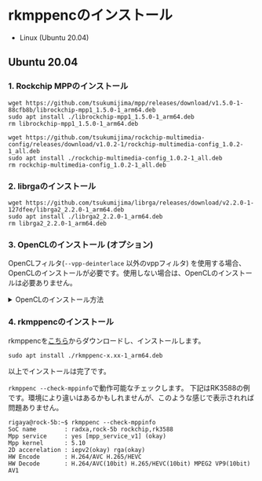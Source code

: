 
# rkmppencのインストール

- Linux (Ubuntu 20.04)

## Ubuntu 20.04

### 1. Rockchip MPPのインストール

```Shell
wget https://github.com/tsukumijima/mpp/releases/download/v1.5.0-1-88cfb8b/librockchip-mpp1_1.5.0-1_arm64.deb
sudo apt install ./librockchip-mpp1_1.5.0-1_arm64.deb
rm librockchip-mpp1_1.5.0-1_arm64.deb

wget https://github.com/tsukumijima/rockchip-multimedia-config/releases/download/v1.0.2-1/rockchip-multimedia-config_1.0.2-1_all.deb
sudo apt install ./rockchip-multimedia-config_1.0.2-1_all.deb
rm rockchip-multimedia-config_1.0.2-1_all.deb
```

### 2. librgaのインストール
```Shell
wget https://github.com/tsukumijima/librga/releases/download/v2.2.0-1-127dfee/librga2_2.2.0-1_arm64.deb
sudo apt install ./librga2_2.2.0-1_arm64.deb
rm librga2_2.2.0-1_arm64.deb
```

### 3. OpenCLのインストール (オプション)

OpenCLフィルタ(```--vpp-deinterlace``` 以外のvppフィルタ) を使用する場合、OpenCLのインストールが必要です。使用しない場合は、OpenCLのインストールは必要ありません。

<details><summary>OpenCLのインストール方法</summary>
ここではRK3588 SoC内蔵のMali G610 MP4 GPUでのインストール例を示します。対象SoCによってインストールすべきものは変わるかと思います。

```Shell
wget https://github.com/tsukumijima/libmali-rockchip/releases/download/v1.9-1-6f3d407/libmali-valhall-g610-g13p0-wayland-gbm_1.9-1_arm64.deb
sudo apt install -y ./libmali-valhall-g610-g13p0-wayland-gbm_1.9-1_arm64.deb
rm libmali-valhall-g610-g13p0-wayland-gbm_1.9-1_arm64.deb
```

下記で正常に動作するか確認します。

```Shell
sudo apt install clinfo
clinfo
```
</details>

### 4. rkmppencのインストール

rkmppencを[こちら](https://github.com/rigaya/rkmppenc/releases)からダウンロードし、インストールします。

```Shell
sudo apt install ./rkmppenc-x.xx-1_arm64.deb
```

以上でインストールは完了です。

```rkmppenc --check-mppinfo```で動作可能なチェックします。
下記はRK3588の例です。環境により違いはあるかもしれませんが、このような感じで表示されれば問題ありません。

```Shell
rigaya@rock-5b:~$ rkmppenc --check-mppinfo
SoC name        : radxa,rock-5b rockchip,rk3588
Mpp service     : yes [mpp_service_v1] (okay)
Mpp kernel      : 5.10
2D accerelation : iepv2(okay) rga(okay)
HW Encode       : H.264/AVC H.265/HEVC
HW Decode       : H.264/AVC(10bit) H.265/HEVC(10bit) MPEG2 VP9(10bit) AV1
```